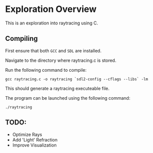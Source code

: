 # Exploration Overview
This is an exploration into raytracing using C.

## Compiling
First ensure that both `GCC` and `SDL` are installed.

Navigate to the directory where raytracing.c is stored.

Run the following command to compile:

```
gcc raytracing.c -o raytracing `sdl2-config --cflags --libs` -lm
```

This should generate a raytracing executeable file.

The program can be launched using the following command:

```
./raytracing
```

## TODO:
- Optimize Rays
- Add 'Light' Refraction
- Improve Visualization
